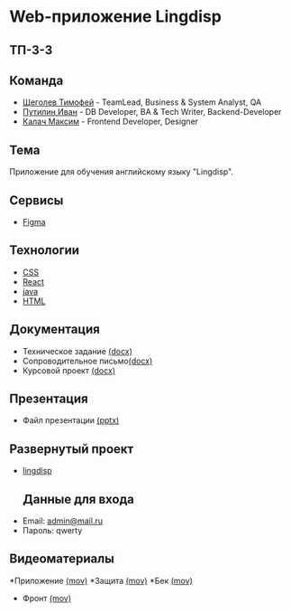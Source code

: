 # Web-приложение Lingdisp

## ТП-3-3

## Команда
* [Щеголев Тимофей](https://github.com/alexdokinov) - TeamLead, Business & System Analyst, QA  
* [Путилин Иван](https://github.com/Pipigushkin) - DB Developer, BA & Tech Writer, Backend-Developer
* [Калач Максим](https://github.com/exactly228) -  Frontend Developer, Designer  

## Тема
Приложение для  обучения английскому языку "Lingdisp".

## Сервисы

* [Figma]()

## Технологии
* [CSS]()
* [React]()
* [java]()
* [HTML]()
## Документация
* Техническое задание [(docx)](https://github.com/exactly228/TP_M_I_T/blob/main/documents/%D0%A2%D0%B5%D1%85%D0%BD%D0%B8%D1%87%D0%B5%D1%81%D0%BA%D0%BE%D0%B5%20%D0%B7%D0%B0%D0%B4%D0%B0%D0%BD%D0%B8%D0%B5_%D0%A2%D0%9F%20(3)%20(2)%20(2).docx)
* Сопроводительное письмо[(docx)](https://github.com/exactly228/TP_M_I_T/blob/main/documents/Soprovoditelnoe_pismo_2_1.docx)
* Курсовой проект [(docx)](https://github.com/exactly228/TP_M_I_T/blob/f6ef878e19f6f9d5a5cad5ef8986dfbc6c25af43/documents/TP%20KURS.docx)
## Презентация
* Файл презентации [(pptx)](https://github.com/exactly228/TP_M_I_T/blob/main/documents/%D0%A2%D0%9F_LINGDISP%20(2).pptx)
## Развернутый проект
* [lingdisp](http://lingdisp.ru/)
  ## Данные для входа
* Email: admin@mail.ru
* Пароль: qwerty
## Видеоматериалы
*Приложение  [(mov)](https://disk.yandex.ru/i/Ex-QgOrfVFXqCw)
*Защита  [(mov)](https://disk.yandex.ru/i/c4yItzd7JGEp4g)
*Бек  [(mov)](https://disk.yandex.ru/d/TMLpAY63h5BHiA)
* Фронт  [(mov)](https://disk.yandex.ru/i/n6Uo5LvWFZUrjw)
